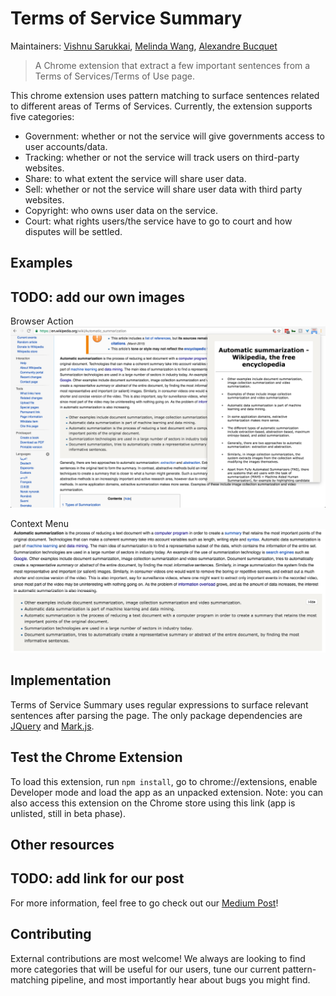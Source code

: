 # Terms of Service Summary

Maintainers: [Vishnu Sarukkai](https://github.com/VSAnimator), [Melinda Wang](https://github.com/melywang),  [Alexandre Bucquet](https://github.com/abucquet)

> A Chrome extension that extract a few important sentences from a Terms of Services/Terms of Use page.

This chrome extension uses pattern matching to surface sentences related to different areas of Terms of Services. Currently, the extension supports five categories:

- Government: whether or not the service will give governments access to user accounts/data.
- Tracking: whether or not the service will track users on third-party websites.
- Share: to what extent the service will share user data.
- Sell: whether or not the service will share user data with third party websites.
- Copyright: who owns user data on the service.
- Court: what rights users/the service have to go to court and how disputes will be settled.

## Examples
## TODO: add our own images
Browser Action
![Browser Action](app/images/browser-action-demo.png)

Context Menu
![Context Menu](app/images/context-menu-demo2.png)

## Implementation
Terms of Service Summary uses regular expressions to surface relevant sentences after parsing the page. The only package dependencies are [JQuery](https://jquery.com/) and [Mark.js](https://markjs.io/).

## Test the Chrome Extension
To load this extension, run ```npm install```, go to chrome://extensions, enable Developer mode and load the app as an unpacked extension. Note: you can also access this extension on the Chrome store using this link (app is unlisted, still in beta phase).

## Other resources
## TODO: add link for our post
For more information, feel free to go check out our [Medium Post]()! 

## Contributing
External contributions are most welcome! We always are looking to find more categories that will be useful for our users, tune our current pattern-matching pipeline, and most importantly hear about bugs you might find. 
